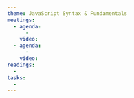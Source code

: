 ```yaml
---
theme: JavaScript Syntax & Fundamentals
meetings:
  - agenda:
      -
    video:
  - agenda:
      -
    video:
readings:
  -
tasks:
  -
---
```

